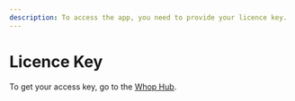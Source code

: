 ```yaml
---
description: To access the app, you need to provide your licence key.
---
```


# Licence Key

To get your access key, go to the [Whop Hub](https://www.whop.com/hub/).
